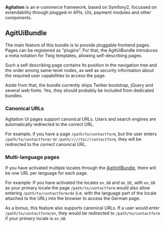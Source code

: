 **Agitation** is an e-commerce framework, based on Symfony2, focussed on
extendability through plugged-in APIs, UIs, payment modules and other
components.

## AgitUiBundle

The main feature of this bundle is to provide pluggable frontend pages. Pages
can be registered as “plugins”. For that, the AgitUiBundle introduces a meta
notation for Twig templates, allowing self-describing pages.

Such a self describing page contains its position in the navigation tree and the
order among same-level nodes, as well as security information about the required
user capabilities to access the page.

Aside from that, the bundle currently ships Twitter bootstrap, jQuery and several
web fonts. Yes, they should probably be included from dedicated bundles.

### Canonical URLs

Agitation UI pages support canonical URLs. Users and search engines are automatically
redirected to the correct URL.

For example, if you have a page `/path/to/contactform`, but the user enters
`/path/to/contactform/` or  `/path/////to///contactform`, they will be
redirected to the correct canonical URL.

### Multi-language pages

If you have activated multiple locales through the
[AgitIntlBundle](https://github.com/agitation/AgitIntlBundle), there will be one
URL per language for each page.

For example: If you have activated the locales  `en_GB` and `de_DE`, with
`en_GB` as your primary locale the page `/path/to/contactform` would also allow
entering `/path/to/contactform/de` (i.e. with the language part of the locale
attached to the URL) into the browser to access the German page.

As a bonus, this feature also supports canonical URLs. If a user would enter
`/path/to/contactform/en`, they would be redirected to `/path/to/contactform` if
your primary locale is `en_GB`.


